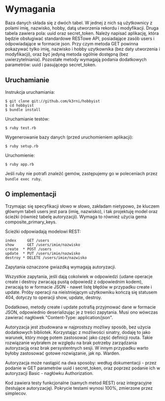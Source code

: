 Wymagania
=========

Baza danych składa się z dwóch tabel. W jednej z nich są użytkownicy z polami
imię, nazwisko, hobby, datą utworzenia rekordu i modyfikacji. Druga tabela
zawiera pola: uuid oraz secret_token. Należy napisać aplikację, która będzie
obsługiwać standardowe RESTowe API, posiadające zasób users i odpowiadające w
formacie json.  Przy czym metoda GET powinna pokazywać tylko imię, nazwisko i
hobby uzytkownika (bez daty utworzenia i modyfikacji), oraz być jedyną metoda
ogólnie dostępną (bez uwierzytelniania). Pozostałe metody wymagają podania
dodatkowych parametrów: uuid i pasującego secret_token.

Uruchamianie
------------

Instrukcja uruchamiania:

    $ git clone git://github.com/k3rni/hobbyist
    $ cd hobbyist
    $ bundle install

Uruchamianie testów:

    $ ruby test.rb 

Wygenerowanie bazy danych (przed uruchomieniem aplikacji):

    $ ruby setup.rb

Uruchomienie:

    $ ruby app.rb

Jeśli ruby nie potrafi znaleźć gemów, zastępujemy go w poleceniach przez `bundle exec ruby`.

O implementacji
---------------

Trzymając się specyfikacji słowo w słowo, zakładam nietypowo, że kluczem
głównym tabeli users jest para (imię, nazwisko), i tak projektuję model oraz
ścieżki (również tabelę autoryzacji). Wymaga to również użycia gema
composite_primary_keys.

Ścieżki odpowiadają modelowi REST:

    index     GET /users
    show      GET /users/imie/nazwisko
    create  * POST /users
    update  * PUT /users/imie/nazwisko
    destroy * DELETE /users/imie/nazwisko

Zapytania oznaczone gwiazdką wymagają autoryzacji.

Wszystkie zapytania, jeśli dają cokolwiek w odpowiedzi (udane operacje create i destroy
zwracają pustą odpowiedź z odpowiednim kodem), zwracają to w formacie JSON - nawet listę
błędów w przypadku create i update. Próby operacji na nieistniejącym użytkowniku kończą się
statusem 404, dotyczy to operacji show, update, destroy.

Dodatkowo, metody create i update potrafią przyjmować dane w formacie JSON,
odpowiednio deserializując je z treści zapytania. Musi ono wówczas zawierać
nagłówek "Content-Type: application/json".

Autoryzacja jest zbudowana w najprostszy możliwy sposób, bez użycia dodatkowych bibliotek.
Korzystając z możliwości sinatry, dodaję to jako warunek, który mogę potem zastosować
jako część definicji routa. Takie rozwiązanie wybrałem ze względu na brak potrzeby
zarządzania autoryzacją oraz brak persystentnych sesji. W innym przypadku warto byłoby
zastosować gotowe rozwiązanie, jak np. Warden.

Autoryzacja może nastąpić na dwa sposoby: według dokumentacji - przez podanie w
GET parametrów uuid i secret_token, oraz poprzez podanie ich w autoryzacji
Basic - nagłówku Authorization.

Kod zawiera testy funkcjonalne (samych metod REST) oraz integracyjne (testujące autoryzację).
Pokrycie testami wynosi 100%, zmierzone przez simplecov.
